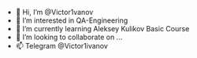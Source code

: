 - 👋 Hi, I’m @Victor1vanov
- 👀 I’m interested in QA-Engineering
- 🌱 I’m currently learning Aleksey Kulikov Basic Course
- 💞️ I’m looking to collaborate on ...
- 📫 Telegram @Victor1ivanov

<!---
Victor1vanov/Victor1vanov is a ✨ special ✨ repository because its `README.md` (this file) appears on your GitHub profile.
You can click the Preview link to take a look at your changes.
--->
